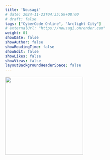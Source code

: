 ```yaml
---
title: 'Nousagi'
# date: 2024-11-23T04:35:59+08:00
# draft: false
tags: ["CyberCode Online", "Arclight City"]
# externalUrl: "https://nousagi.onrender.com"
weight: 01
showDate: false
showAuthor: false
showReadingTime: false
showEdit: false
showLikes: false
showViews: false
layoutBackgroundHeaderSpace: false
---
```


<img src="feature.png" width="250">
